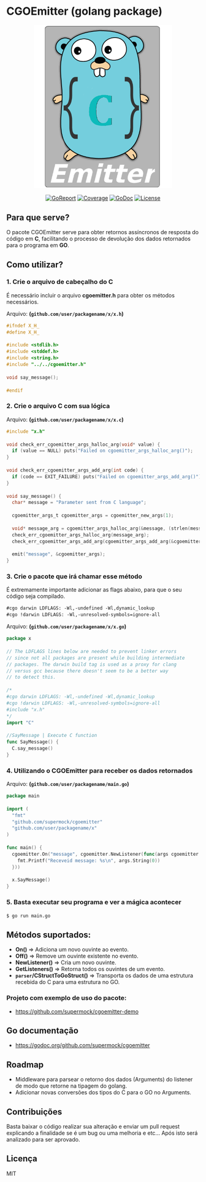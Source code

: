 # **CGOEmitter** (golang package)

<p align="center">
  <img src="cgoemitter.png" alt="Logo" width="360">
</p>
<p align="center">
<a href="https://goreportcard.com/report/github.com/supermock/cgoemitter"><img src="https://goreportcard.com/badge/github.com/supermock/cgoemitter" alt="GoReport"></img></a>
<a href="#"><img src="https://gocover.io/_badge/github.com/supermock/cgoemitter" alt="Coverage"></a>
<a href="https://godoc.org/github.com/supermock/cgoemitter"><img src="https://godoc.org/github.com/supermock/cgoemitter?status.svg" alt="GoDoc"></img></a>
<a href="https://github.com/supermock/cgoemitter/blob/master/LICENSE"><img src="https://img.shields.io/badge/license-MIT-orange.svg" alt="License"></a>
</p>

## Para que serve?
O pacote CGOEmitter serve para obter retornos assíncronos de resposta do código em **C**, facilitando o processo de devolução dos dados retornados para o programa em **GO**.

## Como utilizar?

### 1. Crie o arquivo de cabeçalho do C
É necessário incluir o arquivo **cgoemitter.h** para obter os métodos necessários.

Arquivo: **(``github.com/user/packagename/x/x.h``)**
```c
#ifndef X_H_
#define X_H_

#include <stdlib.h>
#include <stddef.h>
#include <string.h>
#include "../../cgoemitter.h"

void say_message();

#endif
```

### 2. Crie o arquivo C com sua lógica
Arquivo: **(``github.com/user/packagename/x/x.c``)**

```c
#include "x.h"

void check_err_cgoemitter_args_halloc_arg(void* value) {
  if (value == NULL) puts("Failed on cgoemitter_args_halloc_arg()");
}

void check_err_cgoemitter_args_add_arg(int code) {
  if (code == EXIT_FAILURE) puts("Failed on cgoemitter_args_add_arg()");
}

void say_message() {
  char* message = "Parameter sent from C language";

  cgoemitter_args_t cgoemitter_args = cgoemitter_new_args(1);
  
  void* message_arg = cgoemitter_args_halloc_arg(&message, (strlen(message)+1) * sizeof(char));
  check_err_cgoemitter_args_halloc_arg(message_arg);
  check_err_cgoemitter_args_add_arg(cgoemitter_args_add_arg(&cgoemitter_args, &message_arg));

  emit("message", &cgoemitter_args);
}
```

### 3. Crie o pacote que irá chamar esse método
É extremamente importante adicionar as flags abaixo, para que o seu código seja compilado.

```md
#cgo darwin LDFLAGS: -Wl,-undefined -Wl,dynamic_lookup
#cgo !darwin LDFLAGS: -Wl,-unresolved-symbols=ignore-all
```

Arquivo: **(``github.com/user/packagename/x/x.go``)**

```go
package x

// The LDFLAGS lines below are needed to prevent linker errors
// since not all packages are present while building intermediate
// packages. The darwin build tag is used as a proxy for clang
// versus gcc because there doesn't seem to be a better way
// to detect this.

/*
#cgo darwin LDFLAGS: -Wl,-undefined -Wl,dynamic_lookup
#cgo !darwin LDFLAGS: -Wl,-unresolved-symbols=ignore-all
#include "x.h"
*/
import "C"

//SayMessage | Execute C function
func SayMessage() {
  C.say_message()
}
```

### 4. Utilizando o CGOEmitter para receber os dados retornados

Arquivo: **(``github.com/user/packagename/main.go``)**

```go
package main

import (
  "fmt"
  "github.com/supermock/cgoemitter"
  "github.com/user/packagename/x"
)

func main() {
  cgoemitter.On("message", cgoemitter.NewListener(func(args cgoemitter.Arguments) {
    fmt.Printf("Receveid message: %s\n", args.String(0))
  }))

  x.SayMessage()
}
```

### 5. Basta executar seu programa e ver a mágica acontecer

```sh
$ go run main.go
```

## Métodos suportados:
- **On()** => Adiciona um novo ouvinte ao evento.
- **Off()** => Remove um ouvinte existente no evento.
- **NewListener()** => Cria um novo ouvinte.
- **GetListeners()** => Retorna todos os ouvintes de um evento.
- **``parser``/CStructToGoStruct()** => Transporta os dados de uma estrutura recebida do C para uma estrutura no GO.

### Projeto com exemplo de uso do pacote:
- https://github.com/supermock/cgoemitter-demo

## Go documentação
- https://godoc.org/github.com/supermock/cgoemitter

## Roadmap
- Middleware para parsear o retorno dos dados (Arguments) do listener de modo que retorne na tipagem do golang.
- Adicionar novas conversões dos tipos do C para o GO no Arguments.

## Contribuições
Basta baixar o código realizar sua alteração e enviar um pull request explicando a finalidade se é um bug ou uma melhoria e etc... Após isto será analizado para ser aprovado.

## Licença 
MIT
